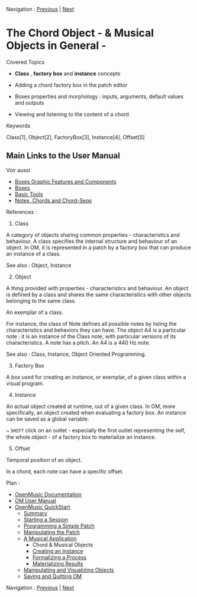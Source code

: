 Navigation : [Previous](4_MusicalAp "page précédente\(A Musical
Application\)") | [Next](4bApplication "Next\(Creating
an Instance\)")


# The Chord Object - & Musical Objects in General -

Covered Topics

  * **Class** , **factory box** and **instance** concepts

  * Adding a chord factory box in the patch editor

  * Boxes properties and morphology : inputs, arguments, default values and outputs

  * Viewing and listening to the content of a chord

Keywords

Class[1], Object[2], FactoryBox[3], Instance[4], Offset[5]

## Main Links to the User Manual

Voir aussi

  * [Boxes Graphic Features and Components](GraphicFeatures)
  * [Boxes](Boxes)
  * [Basic Tools](BasicObjects)
  * [Notes, Chords and Chord-Seqs](Note-Chord-Chord-seq)

References :

  1. Class

A category of objects sharing common properties - characteristics and
behaviour. A class specifies the internal structure and behaviour of an
object. In OM, it is represented in a patch by a factory box that can produce
an instance of a class.

See also : Object, Instance

  2. Object

A thing provided with properties - characteristics and behaviour. An object is
defined by a class and shares the same characteristics with other objects
belonging to the same class.

An exemplar of a class.

For instance, the class of Note defines all possible notes by listing the
characteristics and behaviors they can have. The object A4 is a particular
note : it is an instance of the Class note, with particular versions of its
characteristics. A note has a pitch. An A4 is a 440 Hz note.

See also : Class, Instance, Object Oriented Programming.

  3. Factory Box

A box used for creating an instance, or exemplar, of a given class within a
visual program.

  4. Instance

An actual object created at runtime, out of a given class. In OM, more
specifically, an object created when evaluating a factory box. An instance can
be saved as a global variable.

⤷ `SHIFT` click on an outlet - especially the first outlet representing the
self, the whole object - of a factory box to materialize an instance.

  5. Offset

Temporal position of an object.

In a chord, each note can have a specific offset.

Plan :

  * [OpenMusic Documentation](OM-Documentation)
  * [OM User Manual](OM-User-Manual)
  * [OpenMusic QuickStart](QuickStart-Chapters)
    * [Summary](Intro_1)
    * [Starting a Session](1_StartSession)
    * [Programming a Simple Patch](2_progpatch)
    * [Manipulating the Patch](3ManipPatch)
    * [A Musical Application](4_MusicalAp)
      * Chord & Musical Objects
      * [Creating an Instance](4bApplication)
      * [Formalizing a Process](4cApplication)
      * [Materializing Results](4dApplication)
    * [Manipulating and Visualizing Objects](5_CompletEdition)
    * [Saving and Quitting OM](6_Quit)

Navigation : [Previous](4_MusicalAp "page précédente\(A Musical
Application\)") | [Next](4bApplication "Next\(Creating
an Instance\)")

